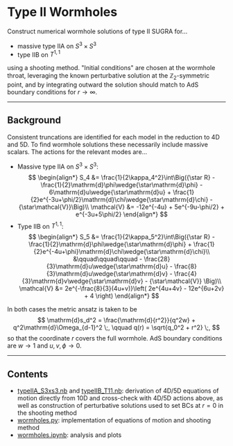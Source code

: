 # Type II Wormholes

Construct numerical wormhole solutions of type II SUGRA for...
 - massive type IIA on $S^3\times S^3$
 - type IIB on $T^{1,1}$

using a shooting method. "Initial conditions" are chosen at the wormhole throat, leveraging the known perturbative solution at the $\mathbb{Z}_2$-symmetric point, and by integrating outward the solution should match to AdS boundary conditions for $r\to\infty$.

---
## Background
Consistent truncations are identified for each model in the reduction to 4D and 5D. To find wormhole solutions these necessarily include massive scalars. The actions for the relevant modes are...


- Massive type IIA on $S^3\times S^3$:
$$ \begin{align*}
    S_4 &= \frac{1}{2\kappa_4^2}\int\Big({\star R} - \frac{1}{2}\mathrm{d}\phi\wedge{\star\mathrm{d}\phi} - 6\mathrm{d}u\wedge{\star\mathrm{d}u} + \frac{1}{2}e^{-3u+\phi/2}\mathrm{d}\chi\wedge{\star\mathrm{d}\chi} - {\star\mathcal{V}}\Big)\\
    \mathcal{V} &= -12e^{-4u} + 5e^{-9u-\phi/2} + e^{-3u+5\phi/2}
\end{align*} $$
- Type IIB on $T^{1,1}$:
$$ \begin{align*}
    S_5 &= \frac{1}{2\kappa_5^2}\int\Big({\star R} - \frac{1}{2}\mathrm{d}\phi\wedge{\star\mathrm{d}\phi} + \frac{1}{2}e^{-4u+\phi}\mathrm{d}\chi\wedge{\star\mathrm{d}\chi}\\
    &\qquad\qquad\qquad - \frac{28}{3}\mathrm{d}u\wedge{\star\mathrm{d}u} - \frac{8}{3}\mathrm{d}u\wedge{\star\mathrm{d}v} - \frac{4}{3}\mathrm{d}v\wedge{\star\mathrm{d}v} - {\star\mathcal{V}} \Big)\\
    \mathcal{V} &= 2e^{-\frac{8}{3}(4u+v)}\left( 2e^{4u+4v} - 12e^{6u+2v} + 4 \right)
\end{align*} $$

In both cases the metric ansatz is taken to be
$$ \mathrm{d}s_d^2 = \frac{\mathrm{d}{r^2}}{q^2w} + q^2\mathrm{d}\Omega_{d-1}^2 \;, \qquad q(r) = \sqrt{q_0^2 + r^2} \;, $$
so that the coordinate $r$ covers the full wormhole. AdS boundary conditions are $w\to1$ and $u,v,\phi\to0$.


---
## Contents
- [typeIIA_S3xs3.nb]() and [typeIIB_T11.nb](): derivation of 4D/5D equations of motion directly from 10D and cross-check with 4D/5D actions above, as well as construction of perturbative solutions used to set BCs at $r=0$ in the shooting method
- [wormholes.py](): implementation of equations of motion and shooting method
- [wormholes.ipynb](): analysis and plots